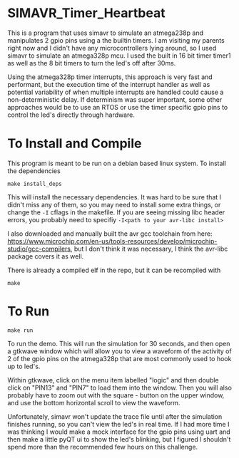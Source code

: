 # SIMAVR_Timer_Heartbeat
This is a program that uses simavr to simulate an atmega238p and manipulates 2 gpio pins using a the builtin timers. I am visiting my parents right now and I didn't have any microcontrollers lying around, so I used simavr to simulate an atmega328p mcu. I used the built in 16 bit timer timer1 as well as the 8 bit timers to turn the led's off after 30ms.

Using the atmega328p timer interrupts, this approach is very fast and performant, but the execution time of the interrupt handler as well as potential variability of when multiple interrupts are handled could cause a non-deterministic delay. If determinism was super important, some other approaches would be to use an RTOS or use the timer specific gpio pins to control the led's directly through hardware. 

# To Install and Compile
This program is meant to be run on a debian based linux system. To install the dependencies 
```
make install_deps
``` 
This will install the necessary dependencies. It was hard to be sure that I didn't miss any of them, so you may need to install some extra things, or change the `-I` cflags in the makefile. If you are seeing missing libc header errors, you probably need to specifiy `-I<path to your avr-libc install>`  

I also downloaded and manually built the avr gcc toolchain from here: https://www.microchip.com/en-us/tools-resources/develop/microchip-studio/gcc-compilers, but I don't think it was necessary, I think the avr-libc package covers it as well. 

There is already a compiled elf in the repo, but it can be recompiled with
```
make
```

# To Run
```
make run
```
To run the demo. This will run the simulation for 30 seconds, and then open a gtkwave window which will allow you to view a waveform of the activity of 2 of the gpio pins on the atmega328p that are most commonly used to hook up to led's. 

Within gtkwave, click on the menu item labelled "logic" and then double click on "PIN13" and "PIN7" to load them into the window. Then you will also probably have to zoom out with the square - button on the upper window, and use the bottom horizontal scroll to view the waveform. 

Unfortunately, simavr won't update the trace file until after the simulation finishes running, so you can't view the led's in real time. If I had more time I was thinking I would make a mock interface for the gpio pins using uart and then make a little pyQT ui to show the led's blinking, but I figured I shouldn't spend more than the recommended few hours on this challenge. 
